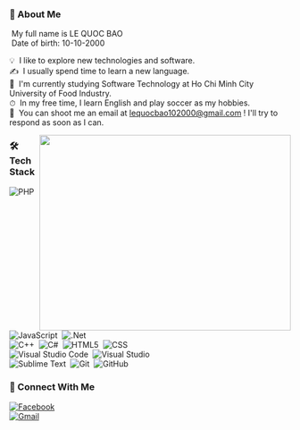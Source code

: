 ### 👋 About Me 

&nbsp;My full name is LE QUOC BAO\
&nbsp;Date of birth: 10-10-2000
	
 💡&nbsp;  I like to explore new technologies and software.\
 ✍&nbsp; I usually spend time to learn a new language.\
 💼&nbsp; I'm currently studying Software Technology at Ho Chi Minh City University of Food Industry.\
 ⏱&nbsp; In my free time, I learn English and play soccer as my hobbies.\
 📩&nbsp; You can shoot me an email at lequocbao102000@gmail.com ! I'll try to respond as soon as I can.

   <img src="https://camo.githubusercontent.com/992babdffd8c74a1502de375fbdf7e4d54773242/68747470733a2f2f6d656469612e67697068792e636f6d2f6d656469612f53576f536b4e36447854737a71494b4571762f67697068792e676966" align="right" width='450' height='350'>
   
   
 ### 🛠 Tech Stack 

  <img alt="PHP" src="https://img.shields.io/badge/php-%23777BB4.svg?style=for-the-badge&logo=php&logoColor=white"/>&nbsp;
  <img alt="JavaScript" src="https://img.shields.io/badge/javascript-%23323330.svg?style=for-the-badge&logo=javascript&logoColor=%23F7DF1E"/>&nbsp;
  <img alt=".Net" src="https://img.shields.io/badge/.NET-5C2D91?style=for-the-badge&logo=.net&logoColor=white"/>\
  <img alt="C++" src="https://img.shields.io/badge/c++-%2300599C.svg?style=for-the-badge&logo=c%2B%2B&logoColor=white"/>&nbsp;
  <img alt="C#" src="https://img.shields.io/badge/c%23-%23239120.svg?style=for-the-badge&logo=c-sharp&logoColor=white"/>&nbsp;
  <img alt="HTML5" src="https://img.shields.io/badge/html5-%23E34F26.svg?style=for-the-badge&logo=html5&logoColor=white"/>&nbsp;
  <img alt="CSS" src="https://img.shields.io/badge/css3-%231572B6.svg?style=for-the-badge&logo=css3&logoColor=white"/>\
  <img alt="Visual Studio Code" src="https://img.shields.io/badge/VisualStudioCode-0078d7.svg?style=for-the-badge&logo=visual-studio-code&logoColor=white"/>&nbsp;
  <img alt="Visual Studio" src="https://img.shields.io/badge/VisualStudio-5C2D91.svg?style=for-the-badge&logo=visual-studio&logoColor=white"/>\
  <img alt="Sublime Text" src="https://img.shields.io/badge/sublime_text-%23575757.svg?style=for-the-badge&logo=sublime-text&logoColor=important"/>&nbsp;
  <img alt="Git" src="https://img.shields.io/badge/git-%23F05033.svg?style=for-the-badge&logo=git&logoColor=white"/>&nbsp;
  <img alt="GitHub" src="https://img.shields.io/badge/github-%23121011.svg?style=for-the-badge&logo=github&logoColor=white"/>
  
  
  ### 🤝 Connect With Me
<a href="https://www.facebook.com/bao.bombi1010/"><img alt="Facebook" src="https://img.shields.io/badge/Facebook-%231877F2.svg?style=for-the-badge&logo=Facebook&logoColor=white"/></a>\
<a href="mailto:lequocbao102000@gmail.com"><img alt="Gmail" src="https://img.shields.io/badge/Gmail-D14836?style=for-the-badge&logo=gmail&logoColor=white" /></a>






 
 
